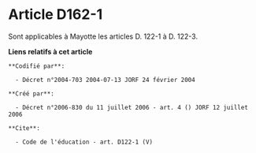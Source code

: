 # Article D162-1

Sont applicables à Mayotte les articles D. 122-1 à D. 122-3.

**Liens relatifs à cet article**

	**Codifié par**:

	  - Décret n°2004-703 2004-07-13 JORF 24 février 2004

	**Créé par**:

	  - Décret n°2006-830 du 11 juillet 2006 - art. 4 () JORF 12 juillet 2006

	**Cite**:

	  - Code de l'éducation - art. D122-1 (V)
